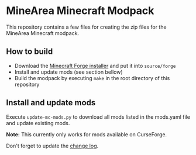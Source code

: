 # MineArea Minecraft Modpack

This repository contains a few files for creating the zip files for the MineArea Minecraft modpack.

## How to build

* Download the [Minecraft Forge installer](https://files.minecraftforge.net) and put it into `source/forge`
* Install and update mods (see section bellow)
* Build the modpack by executing `make` in the root directory of this repository

## Install and update mods

Execute `update-mc-mods.py` to download all mods listed in the mods.yaml file and update existing mods.

**Note:** This currently only works for mods available on CurseForge.

Don't forget to update the [change log](CHANGES.md).